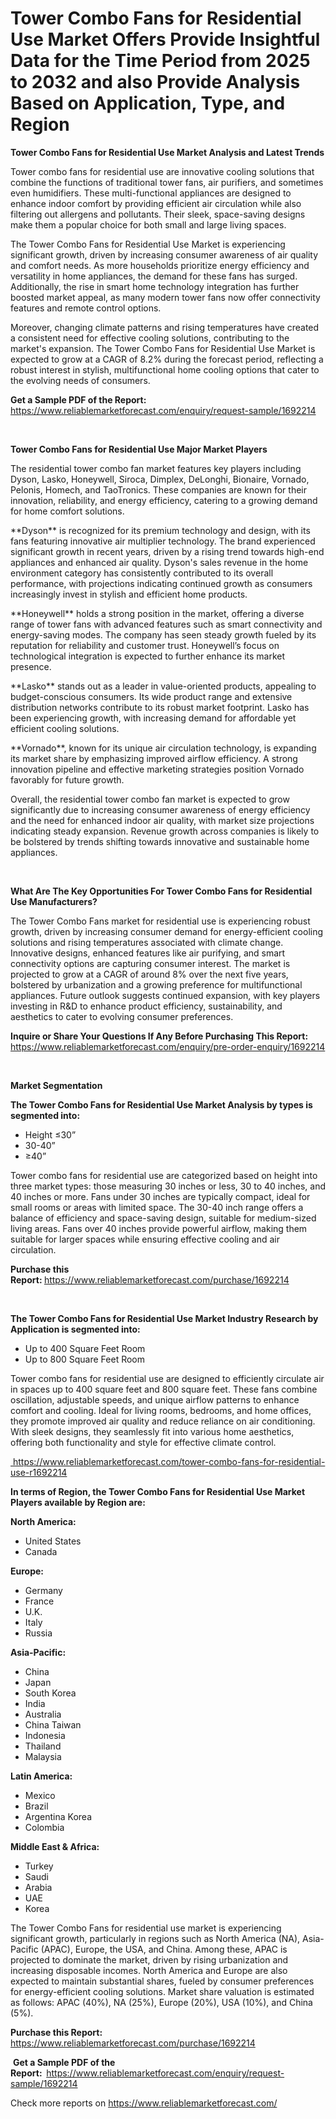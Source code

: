 <p><h1>Tower Combo Fans for Residential Use Market Offers Provide Insightful Data for the Time Period from 2025 to 2032 and also Provide Analysis Based on Application, Type, and Region</h1></p><p><strong>Tower Combo Fans for Residential Use Market Analysis and Latest Trends</strong></p>
<p><p>Tower combo fans for residential use are innovative cooling solutions that combine the functions of traditional tower fans, air purifiers, and sometimes even humidifiers. These multi-functional appliances are designed to enhance indoor comfort by providing efficient air circulation while also filtering out allergens and pollutants. Their sleek, space-saving designs make them a popular choice for both small and large living spaces.</p><p>The Tower Combo Fans for Residential Use Market is experiencing significant growth, driven by increasing consumer awareness of air quality and comfort needs. As more households prioritize energy efficiency and versatility in home appliances, the demand for these fans has surged. Additionally, the rise in smart home technology integration has further boosted market appeal, as many modern tower fans now offer connectivity features and remote control options.</p><p>Moreover, changing climate patterns and rising temperatures have created a consistent need for effective cooling solutions, contributing to the market's expansion. The Tower Combo Fans for Residential Use Market is expected to grow at a CAGR of 8.2% during the forecast period, reflecting a robust interest in stylish, multifunctional home cooling options that cater to the evolving needs of consumers.</p></p>
<p><strong>Get a Sample PDF of the Report:&nbsp;</strong> <a href="https://www.reliablemarketforecast.com/enquiry/request-sample/1692214?utm_campaign=1169&utm_medium=2&utm_source=Github&utm_content=ia&utm_term=07012025&utm_id=tower-combo-fans-for-residential-use">https://www.reliablemarketforecast.com/enquiry/request-sample/1692214</a></p>
<p>&nbsp;</p>
<p><strong>Tower Combo Fans for Residential Use Major Market Players</strong></p>
<p><p>The residential tower combo fan market features key players including Dyson, Lasko, Honeywell, Siroca, Dimplex, DeLonghi, Bionaire, Vornado, Pelonis, Homech, and TaoTronics. These companies are known for their innovation, reliability, and energy efficiency, catering to a growing demand for home comfort solutions.</p><p>**Dyson** is recognized for its premium technology and design, with its fans featuring innovative air multiplier technology. The brand experienced significant growth in recent years, driven by a rising trend towards high-end appliances and enhanced air quality. Dyson's sales revenue in the home environment category has consistently contributed to its overall performance, with projections indicating continued growth as consumers increasingly invest in stylish and efficient home products.</p><p>**Honeywell** holds a strong position in the market, offering a diverse range of tower fans with advanced features such as smart connectivity and energy-saving modes. The company has seen steady growth fueled by its reputation for reliability and customer trust. Honeywell’s focus on technological integration is expected to further enhance its market presence.</p><p>**Lasko** stands out as a leader in value-oriented products, appealing to budget-conscious consumers. Its wide product range and extensive distribution networks contribute to its robust market footprint. Lasko has been experiencing growth, with increasing demand for affordable yet efficient cooling solutions.</p><p>**Vornado**, known for its unique air circulation technology, is expanding its market share by emphasizing improved airflow efficiency. A strong innovation pipeline and effective marketing strategies position Vornado favorably for future growth.</p><p>Overall, the residential tower combo fan market is expected to grow significantly due to increasing consumer awareness of energy efficiency and the need for enhanced indoor air quality, with market size projections indicating steady expansion. Revenue growth across companies is likely to be bolstered by trends shifting towards innovative and sustainable home appliances.</p></p>
<p>&nbsp;</p>
<p><strong>What Are The Key Opportunities For Tower Combo Fans for Residential Use Manufacturers?</strong></p>
<p><p>The Tower Combo Fans market for residential use is experiencing robust growth, driven by increasing consumer demand for energy-efficient cooling solutions and rising temperatures associated with climate change. Innovative designs, enhanced features like air purifying, and smart connectivity options are capturing consumer interest. The market is projected to grow at a CAGR of around 8% over the next five years, bolstered by urbanization and a growing preference for multifunctional appliances. Future outlook suggests continued expansion, with key players investing in R&D to enhance product efficiency, sustainability, and aesthetics to cater to evolving consumer preferences.</p></p>
<p><strong>Inquire or Share Your Questions If Any Before Purchasing This Report:</strong> <a href="https://www.reliablemarketforecast.com/enquiry/pre-order-enquiry/1692214?utm_campaign=1169&utm_medium=2&utm_source=Github&utm_content=ia&utm_term=07012025&utm_id=tower-combo-fans-for-residential-use">https://www.reliablemarketforecast.com/enquiry/pre-order-enquiry/1692214</a></p>
<p>&nbsp;</p>
<p><strong>Market Segmentation</strong></p>
<p><strong>The Tower Combo Fans for Residential Use Market Analysis by types is segmented into:</strong></p>
<p><ul><li>Height ≤30”</li><li>30-40”</li><li>≥40”</li></ul></p>
<p><p>Tower combo fans for residential use are categorized based on height into three market types: those measuring 30 inches or less, 30 to 40 inches, and 40 inches or more. Fans under 30 inches are typically compact, ideal for small rooms or areas with limited space. The 30-40 inch range offers a balance of efficiency and space-saving design, suitable for medium-sized living areas. Fans over 40 inches provide powerful airflow, making them suitable for larger spaces while ensuring effective cooling and air circulation.</p></p>
<p><strong>Purchase this Report:&nbsp;</strong><a href="https://www.reliablemarketforecast.com/purchase/1692214?utm_campaign=1169&utm_medium=2&utm_source=Github&utm_content=ia&utm_term=07012025&utm_id=tower-combo-fans-for-residential-use">https://www.reliablemarketforecast.com/purchase/1692214</a></p>
<p>&nbsp;</p>
<p><strong>The Tower Combo Fans for Residential Use Market Industry Research by Application is segmented into:</strong></p>
<p><ul><li>Up to 400 Square Feet Room</li><li>Up to 800 Square Feet Room</li></ul></p>
<p><p>Tower combo fans for residential use are designed to efficiently circulate air in spaces up to 400 square feet and 800 square feet. These fans combine oscillation, adjustable speeds, and unique airflow patterns to enhance comfort and cooling. Ideal for living rooms, bedrooms, and home offices, they promote improved air quality and reduce reliance on air conditioning. With sleek designs, they seamlessly fit into various home aesthetics, offering both functionality and style for effective climate control.</p></p>
<p><a href="https://www.reliablemarketforecast.com/tower-combo-fans-for-residential-use-r1692214?utm_campaign=1169&utm_medium=2&utm_source=Github&utm_content=ia&utm_term=07012025&utm_id=tower-combo-fans-for-residential-use">&nbsp;https://www.reliablemarketforecast.com/tower-combo-fans-for-residential-use-r1692214</a></p>
<p><strong>In terms of Region, the Tower Combo Fans for Residential Use Market Players available by Region are:</strong></p>
<p>
    <p> <strong> North America: </strong>
        <ul>
            <li>United States</li>
            <li>Canada</li>
        </ul>
        </p> 
    <p> <strong> Europe: </strong>
        <ul>
            <li>Germany</li>
            <li>France</li>
            <li>U.K.</li>
            <li>Italy</li>
            <li>Russia</li>
        </ul>
        </p> 
    <p> <strong> Asia-Pacific: </strong>
        <ul>
            <li>China</li>
            <li>Japan</li>
            <li>South Korea</li>
            <li>India</li>
            <li>Australia</li>
            <li>China Taiwan</li>
            <li>Indonesia</li>
            <li>Thailand</li>
            <li>Malaysia</li>
        </ul>
        </p> 
    <p> <strong> Latin America: </strong>
        <ul>
            <li>Mexico</li>
            <li>Brazil</li>
            <li>Argentina Korea</li>
            <li>Colombia</li>
        </ul>
        </p> 
    <p> <strong> Middle East & Africa: </strong>
        <ul>
            <li>Turkey</li>
            <li>Saudi</li>
            <li>Arabia</li>
            <li>UAE</li>
            <li>Korea</li>
        </ul>
    </p>
    </p>
<p><p>The Tower Combo Fans for residential use market is experiencing significant growth, particularly in regions such as North America (NA), Asia-Pacific (APAC), Europe, the USA, and China. Among these, APAC is projected to dominate the market, driven by rising urbanization and increasing disposable incomes. North America and Europe are also expected to maintain substantial shares, fueled by consumer preferences for energy-efficient cooling solutions. Market share valuation is estimated as follows: APAC (40%), NA (25%), Europe (20%), USA (10%), and China (5%).</p></p>
<p><strong>Purchase this Report: </strong><a href="https://www.reliablemarketforecast.com/purchase/1692214?utm_campaign=1169&utm_medium=2&utm_source=Github&utm_content=ia&utm_term=07012025&utm_id=tower-combo-fans-for-residential-use">https://www.reliablemarketforecast.com/purchase/1692214</a></p>
<p>&nbsp;<strong>Get a Sample PDF of the Report:&nbsp;&nbsp;</strong><a href="https://www.reliablemarketforecast.com/enquiry/request-sample/1692214?utm_campaign=1169&utm_medium=2&utm_source=Github&utm_content=ia&utm_term=07012025&utm_id=tower-combo-fans-for-residential-use">https://www.reliablemarketforecast.com/enquiry/request-sample/1692214</a></p>
<p><strong></strong></p>
<p>Check more reports on <a href="https://www.reliablemarketforecast.com/?utm_campaign=1169&utm_medium=2&utm_source=Github&utm_content=ia&utm_term=07012025&utm_id=tower-combo-fans-for-residential-use">https://www.reliablemarketforecast.com/</a></p>